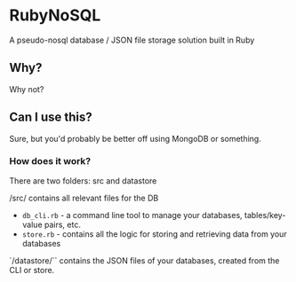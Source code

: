 # RubyNoSQL
A pseudo-nosql database / JSON file storage solution built in Ruby

## Why?
Why not?

## Can I use this?
Sure, but you'd probably be better off using MongoDB or something.

### How does it work?
There are two folders: src and datastore

/src/ contains all relevant files for the DB
* `db_cli.rb` - a command line tool to manage your databases, tables/key-value pairs, etc.
* `store.rb` - contains all the logic for storing and retrieving data from your databases

`/datastore/`` contains the JSON files of your databases, created from the CLI or store.
